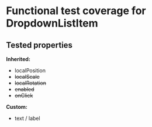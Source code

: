 # Functional test coverage for DropdownListItem
## Tested properties

**Inherited:**
- localPosition
- ~~localScale~~
- ~~localRotation~~
- ~~enabled~~
- ~~onClick~~

**Custom:**
- text / label
